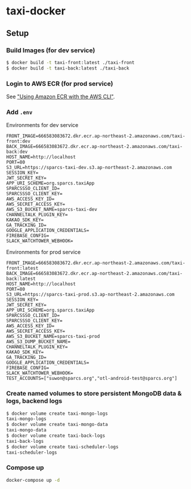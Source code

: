 # taxi-docker

## Setup

### Build Images (for dev service)

```bash
$ docker build -t taxi-front:latest ./taxi-front
$ docker build -t taxi-back:latest ./taxi-back
```

### Login to AWS ECR (for prod service)

See ["Using Amazon ECR with the AWS CLI"](https://docs.aws.amazon.com/AmazonECR/latest/userguide/getting-started-cli.html).

### Add `.env`

Environments for dev service

```
FRONT_IMAGE=666583083672.dkr.ecr.ap-northeast-2.amazonaws.com/taxi-front:dev
BACK_IMAGE=666583083672.dkr.ecr.ap-northeast-2.amazonaws.com/taxi-back:dev
HOST_NAME=http://localhost
PORT=80
S3_URL=https://sparcs-taxi-dev.s3.ap-northeast-2.amazonaws.com
SESSION_KEY=
JWT_SECRET_KEY=
APP_URI_SCHEME=org.sparcs.taxiApp
SPARCSSSO_CLIENT_ID=
SPARCSSSO_CLIENT_KEY=
AWS_ACCESS_KEY_ID=
AWS_SECRET_ACCESS_KEY=
AWS_S3_BUCKET_NAME=sparcs-taxi-dev
CHANNELTALK_PLUGIN_KEY=
KAKAO_SDK_KEY=
GA_TRACKING_ID=
GOOGLE_APPLICATION_CREDENTIALS=
FIREBASE_CONFIG=
SLACK_WATCHTOWER_WEBHOOK=
```

Environments for prod service

```
FRONT_IMAGE=666583083672.dkr.ecr.ap-northeast-2.amazonaws.com/taxi-front:latest
BACK_IMAGE=666583083672.dkr.ecr.ap-northeast-2.amazonaws.com/taxi-back:latest
HOST_NAME=http://localhost
PORT=80
S3_URL=https://sparcs-taxi-prod.s3.ap-northeast-2.amazonaws.com
SESSION_KEY=
JWT_SECRET_KEY=
APP_URI_SCHEME=org.sparcs.taxiApp
SPARCSSSO_CLIENT_ID=
SPARCSSSO_CLIENT_KEY=
AWS_ACCESS_KEY_ID=
AWS_SECRET_ACCESS_KEY=
AWS_S3_BUCKET_NAME=sparcs-taxi-prod
AWS_S3_DUMP_BUCKET_NAME=
CHANNELTALK_PLUGIN_KEY=
KAKAO_SDK_KEY=
GA_TRACKING_ID=
GOOGLE_APPLICATION_CREDENTIALS=
FIREBASE_CONFIG=
SLACK_WATCHTOWER_WEBHOOK=
TEST_ACCOUNTS=["suwon@sparcs.org","otl-android-test@sparcs.org"]
```

### Create named volumes to store persistent MongoDB data & logs, backend logs

```bash
$ docker volume create taxi-mongo-logs
taxi-mongo-logs
$ docker volume create taxi-mongo-data
taxi-mongo-data
$ docker volume create taxi-back-logs
taxi-back-logs
$ docker volume create taxi-scheduler-logs
taxi-scheduler-logs
```

### Compose up

```bash
docker-compose up -d
```
